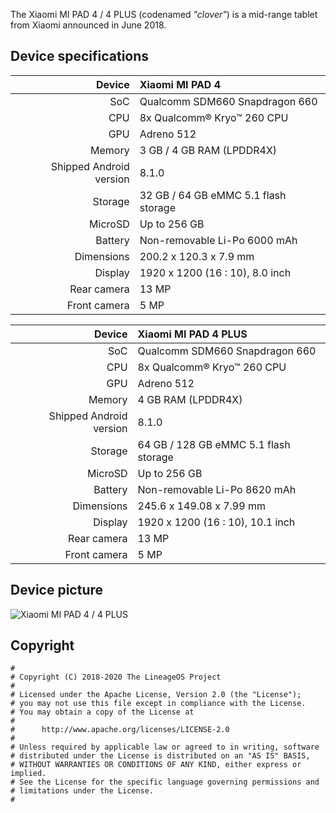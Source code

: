 The Xiaomi MI PAD 4 / 4 PLUS (codenamed _"clover"_) is a mid-range tablet from Xiaomi announced in June 2018.


## Device specifications

| Device                  | Xiaomi MI PAD 4                                             |
| ----------------------: | :---------------------------------------------------------- |
| SoC                     | Qualcomm SDM660 Snapdragon 660                              |
| CPU                     | 8x Qualcomm® Kryo™ 260 CPU                                  |
| GPU                     | Adreno 512                                                  |
| Memory                  | 3 GB / 4 GB RAM (LPDDR4X)                                   |
| Shipped Android version | 8.1.0                                                       |
| Storage                 | 32 GB / 64 GB eMMC 5.1 flash storage                        |
| MicroSD                 | Up to 256 GB                                                |
| Battery                 | Non-removable Li-Po 6000 mAh                                |
| Dimensions              | 200.2 x 120.3 x 7.9 mm                                      |
| Display                 | 1920 x 1200 (16 : 10), 8.0 inch                             |
| Rear camera             | 13 MP                                                       |
| Front camera            | 5 MP                                                        |

| Device                  | Xiaomi MI PAD 4 PLUS                                        |
| ----------------------: | :---------------------------------------------------------- |
| SoC                     | Qualcomm SDM660 Snapdragon 660                              |
| CPU                     | 8x Qualcomm® Kryo™ 260 CPU                                  |
| GPU                     | Adreno 512                                                  |
| Memory                  | 4 GB RAM (LPDDR4X)                                          |
| Shipped Android version | 8.1.0                                                       |
| Storage                 | 64 GB / 128 GB eMMC 5.1 flash storage                       |
| MicroSD                 | Up to 256 GB                                                |
| Battery                 | Non-removable Li-Po 8620 mAh                                |
| Dimensions              | 245.6 x 149.08 x 7.99 mm                                    |
| Display                 | 1920 x 1200 (16 : 10), 10.1 inch                            |
| Rear camera             | 13 MP                                                       |
| Front camera            | 5 MP                                                        |


## Device picture

![Xiaomi MI PAD 4 / 4 PLUS](http://i8.mifile.cn/a1/pms_1529843020.73617168!560x560.jpg)


## Copyright

```
#
# Copyright (C) 2018-2020 The LineageOS Project
#
# Licensed under the Apache License, Version 2.0 (the "License");
# you may not use this file except in compliance with the License.
# You may obtain a copy of the License at
#
#      http://www.apache.org/licenses/LICENSE-2.0
#
# Unless required by applicable law or agreed to in writing, software
# distributed under the License is distributed on an "AS IS" BASIS,
# WITHOUT WARRANTIES OR CONDITIONS OF ANY KIND, either express or implied.
# See the License for the specific language governing permissions and
# limitations under the License.
#

